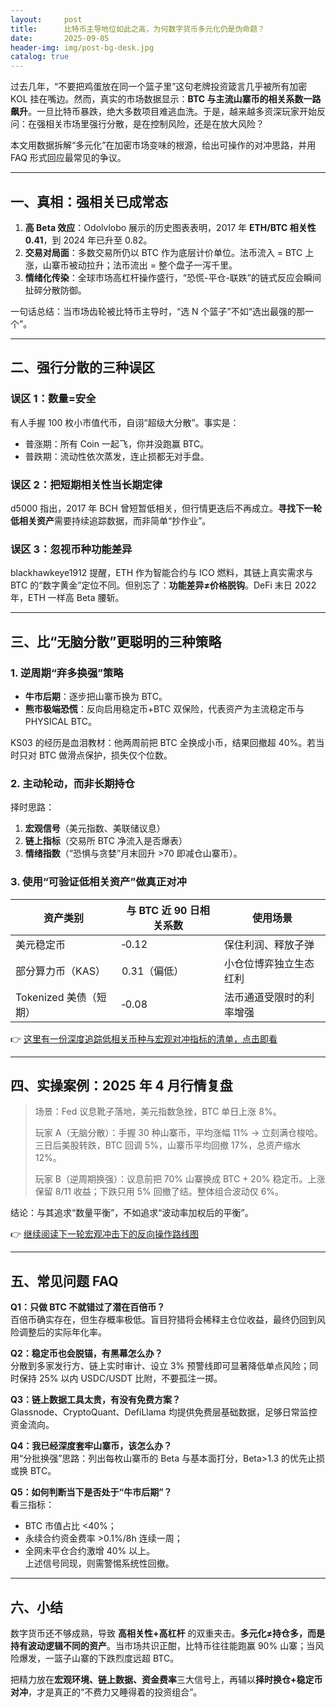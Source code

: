 ```yaml
---
layout:     post
title:      比特币主导地位如此之高，为何数字货币多元化仍是伪命题？
date:       2025-09-05
header-img: img/post-bg-desk.jpg
catalog: true
---
```


过去几年，“不要把鸡蛋放在同一个篮子里”这句老牌投资箴言几乎被所有加密 KOL 挂在嘴边。然而，真实的市场数据显示：**BTC 与主流山寨币的相关系数一路飙升**。一旦比特币暴跌，绝大多数项目难逃血洗。于是，越来越多资深玩家开始反问：在强相关市场里强行分散，是在控制风险，还是在放大风险？

本文用数据拆解“多元化”在加密市场变味的根源，给出可操作的对冲思路，并用 FAQ 形式回应最常见的争议。

---

## 一、真相：强相关已成常态

1. **高 Beta 效应**：Odolvlobo 展示的历史图表表明，2017 年 **ETH/BTC 相关性 0.41**，到 2024 年已升至 0.82。  
2. **交易对局面**：多数交易所仍以 BTC 作为底层计价单位。法币流入 = BTC 上涨，山寨币被动拉升；法币流出 = 整个盘子一泻千里。  
3. **情绪化传染**：全球市场高杠杆操作盛行，“恐慌-平仓-联跌”的链式反应会瞬间扯碎分散防御。

一句话总结：当市场齿轮被比特币主导时，“选 N 个篮子”不如“选出最强的那一个”。

---

## 二、强行分散的三种误区

### 误区 1：数量=安全

有人手握 100 枚小市值代币，自诩“超级大分散”。事实是：  
- 普涨期：所有 Coin 一起飞，你并没跑赢 BTC。  
- 普跌期：流动性依次蒸发，连止损都无对手盘。  

### 误区 2：把短期相关性当长期定律

d5000 指出，2017 年 BCH 曾短暂低相关，但行情更迭后不再成立。**寻找下一轮低相关资产**需要持续追踪数据，而非简单“抄作业”。

### 误区 3：忽视币种功能差异

blackhawkeye1912 提醒，ETH 作为智能合约与 ICO 燃料，其链上真实需求与 BTC 的“数字黄金”定位不同。但别忘了：**功能差异≠价格脱钩**。DeFi 末日 2022 年，ETH 一样高 Beta 腰斩。

---

## 三、比“无脑分散”更聪明的三种策略

### 1. 逆周期“弃多换强”策略

- **牛市后期**：逐步把山寨币换为 BTC。  
- **熊市极端恐慌**：反向启用稳定币+BTC 双保险，代表资产为主流稳定币与 PHYSICAL BTC。  

KS03 的经历是血泪教材：他两周前把 BTC 全换成小币，结果回撤超 40%。若当时只对 BTC 做滑点保护，损失仅个位数。

### 2. 主动轮动，而非长期持仓

择时思路：  
1. **宏观信号**（美元指数、美联储议息）  
2. **链上指标**（交易所 BTC 净流入是否爆表）  
3. **情绪指数**（“恐惧与贪婪”月末回升 >70 即减仓山寨币）。  

### 3. 使用“可验证低相关资产”做真正对冲

| 资产类别 | 与 BTC 近 90 日相关系数 | 使用场景 |
| --- | --- | --- |
| 美元稳定币 | ‑0.12 | 保住利润、释放子弹 |
| 部分算力币（KAS） | 0.31（偏低） | 小仓位博弈独立生态红利 |
| Tokenized 美债（短期） | ‑0.08 | 法币通道受限时的利率增强 |

👉 [这里有一份深度追踪低相关币种与宏观对冲指标的清单，点击即看](https://okxdog.com/)

---

## 四、实操案例：2025 年 4 月行情复盘

> 场景：Fed 议息靴子落地，美元指数急挫，BTC 单日上涨 8%。  
>  
> 玩家 A（无脑分散）：手握 30 种山寨币，平均涨幅 11% → 立刻满仓梭哈。三日后美股转跌，BTC 回调 5%，山寨币平均回撤 17%，总资产缩水 12%。  
>  
> 玩家 B（逆周期换强）：议息前把 70% 山寨换成 BTC + 20% 稳定币。上涨保留 8/11 收益；下跌只用 5% 回撤了结。整体组合波动仅 6%。  

结论：与其追求“数量平衡”，不如追求“波动率加权后的平衡”。

👉 [继续阅读下一轮宏观冲击下的反向操作路线图](https://okxdog.com/)

---

## 五、常见问题 FAQ

**Q1：只做 BTC 不就错过了潜在百倍币？**  
百倍币确实存在，但生存概率极低。盲目狩猎将会稀释主仓位收益，最终仍回到风险调整后的实际年化率。  

**Q2：稳定币也会脱锚，有黑幕怎么办？**  
分散到多家发行方、链上实时审计、设立 3% 预警线即可显著降低单点风险；同时保持 25% 以内 USDC/USDT 比附，不要孤注一掷。  

**Q3：链上数据工具太贵，有没有免费方案？**  
Glassnode、CryptoQuant、DefiLlama 均提供免费层基础数据，足够日常监控资金流向。  

**Q4：我已经深度套牢山寨币，该怎么办？**  
用“分批换强”思路：列出每枚山寨币的 Beta 与基本面打分，Beta>1.3 的优先止损或换 BTC。  

**Q5：如何判断当下是否处于“牛市后期”？**  
看三指标：  
- BTC 市值占比 <40%；  
- 永续合约资金费率 >0.1%/8h 连续一周；  
- 全网未平仓合约激增 40% 以上。  
上述信号同现，则需警惕系统性回撤。  

---

## 六、小结

数字货币还不够成熟，导致 **高相关性+高杠杆** 的双重夹击。**多元化≠持仓多，而是持有波动逻辑不同的资产**。当市场共识正酣，比特币往往能跑赢 90% 山寨；当风险爆发，一篮子山寨的下跌烈度远超 BTC。  

把精力放在**宏观环境、链上数据、资金费率**三大信号上，再辅以**择时换仓+稳定币对冲**，才是真正的“不费力又睡得着的投资组合”。